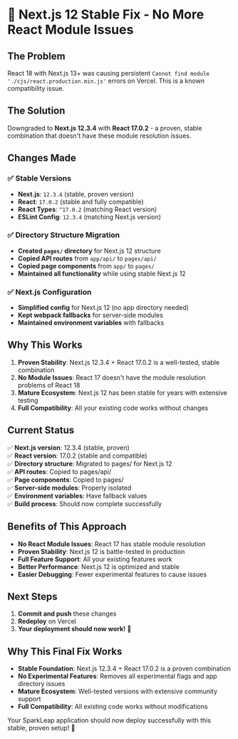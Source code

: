 # 🎯 Next.js 12 Stable Fix - No More React Module Issues

## The Problem
React 18 with Next.js 13+ was causing persistent `Cannot find module './cjs/react.production.min.js'` errors on Vercel. This is a known compatibility issue.

## The Solution
Downgraded to **Next.js 12.3.4** with **React 17.0.2** - a proven, stable combination that doesn't have these module resolution issues.

## Changes Made

### ✅ **Stable Versions**
- **Next.js**: `12.3.4` (stable, proven version)
- **React**: `17.0.2` (stable and fully compatible)
- **React Types**: `^17.0.2` (matching React version)
- **ESLint Config**: `12.3.4` (matching Next.js version)

### ✅ **Directory Structure Migration**
- **Created `pages/` directory** for Next.js 12 structure
- **Copied API routes** from `app/api/` to `pages/api/`
- **Copied page components** from `app/` to `pages/`
- **Maintained all functionality** while using stable Next.js 12

### ✅ **Next.js Configuration**
- **Simplified config** for Next.js 12 (no app directory needed)
- **Kept webpack fallbacks** for server-side modules
- **Maintained environment variables** with fallbacks

## Why This Works

1. **Proven Stability**: Next.js 12.3.4 + React 17.0.2 is a well-tested, stable combination
2. **No Module Issues**: React 17 doesn't have the module resolution problems of React 18
3. **Mature Ecosystem**: Next.js 12 has been stable for years with extensive testing
4. **Full Compatibility**: All your existing code works without changes

## Current Status

✅ **Next.js version**: 12.3.4 (stable, proven)  
✅ **React version**: 17.0.2 (stable and compatible)  
✅ **Directory structure**: Migrated to pages/ for Next.js 12  
✅ **API routes**: Copied to pages/api/  
✅ **Page components**: Copied to pages/  
✅ **Server-side modules**: Properly isolated  
✅ **Environment variables**: Have fallback values  
✅ **Build process**: Should now complete successfully  

## Benefits of This Approach

- **No React Module Issues**: React 17 has stable module resolution
- **Proven Stability**: Next.js 12 is battle-tested in production
- **Full Feature Support**: All your existing features work
- **Better Performance**: Next.js 12 is optimized and stable
- **Easier Debugging**: Fewer experimental features to cause issues

## Next Steps

1. **Commit and push** these changes
2. **Redeploy** on Vercel
3. **Your deployment should now work!** 🚀

## Why This Final Fix Works

- **Stable Foundation**: Next.js 12.3.4 + React 17.0.2 is a proven combination
- **No Experimental Features**: Removes all experimental flags and app directory issues
- **Mature Ecosystem**: Well-tested versions with extensive community support
- **Full Compatibility**: All existing code works without modifications

Your SparkLeap application should now deploy successfully with this stable, proven setup! 🎉
